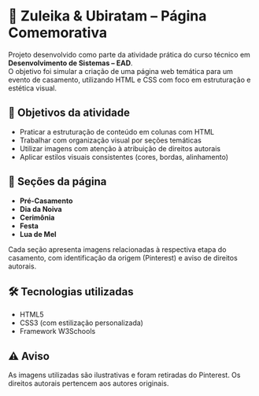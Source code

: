 # 💍 Zuleika & Ubiratam – Página Comemorativa

Projeto desenvolvido como parte da atividade prática do curso técnico em **Desenvolvimento de Sistemas – EAD**.  
O objetivo foi simular a criação de uma página web temática para um evento de casamento, utilizando HTML e CSS com foco em estruturação e estética visual.

## 🎯 Objetivos da atividade

- Praticar a estruturação de conteúdo em colunas com HTML
- Trabalhar com organização visual por seções temáticas
- Utilizar imagens com atenção à atribuição de direitos autorais
- Aplicar estilos visuais consistentes (cores, bordas, alinhamento)

## 📁 Seções da página

- **Pré-Casamento**  
- **Dia da Noiva**  
- **Cerimônia**  
- **Festa**  
- **Lua de Mel**  

Cada seção apresenta imagens relacionadas à respectiva etapa do casamento, com identificação da origem (Pinterest) e aviso de direitos autorais.

## 🛠 Tecnologias utilizadas

- HTML5  
- CSS3 (com estilização personalizada)  
- Framework W3Schools

## ⚠️ Aviso

As imagens utilizadas são ilustrativas e foram retiradas do Pinterest. Os direitos autorais pertencem aos autores originais.
